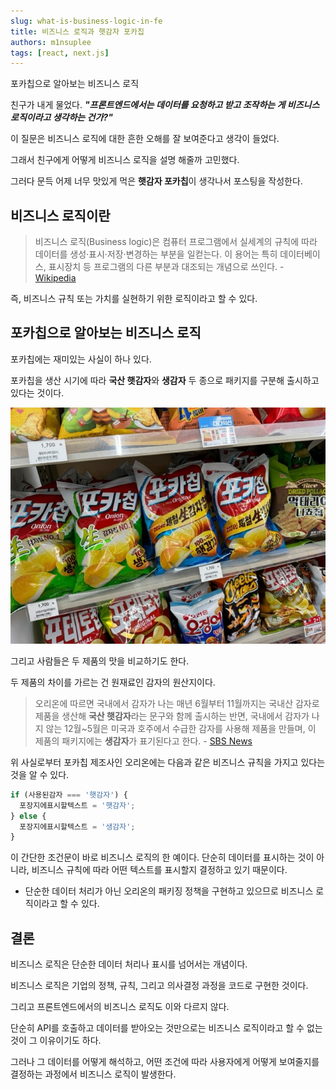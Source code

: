 ```yaml
---
slug: what-is-business-logic-in-fe
title: 비즈니스 로직과 햇감자 포카칩
authors: m1nsuplee
tags: [react, next.js]
---
```


포카칩으로 알아보는 비즈니스 로직

<!--truncate-->

친구가 내게 물었다. **_"프론트엔드에서는 데이터를 요청하고 받고 조작하는 게 비즈니스 로직이라고 생각하는 건가?"_**

이 질문은 비즈니스 로직에 대한 흔한 오해를 잘 보여준다고 생각이 들었다.

그래서 친구에게 어떻게 비즈니스 로직을 설명 해줄까 고민했다.

그러다 문득 어제 너무 맛있게 먹은 **햇감자 포카칩**이 생각나서 포스팅을 작성한다.

## 비즈니스 로직이란

> 비즈니스 로직(Business logic)은 컴퓨터 프로그램에서 실세계의 규칙에 따라 데이터를 생성·표시·저장·변경하는 부분을 일컫는다. 이 용어는 특히 데이터베이스, 표시장치 등 프로그램의 다른 부분과 대조되는 개념으로 쓰인다. - [Wikipedia](https://ko.wikipedia.org/wiki/%EB%B9%84%EC%A6%88%EB%8B%88%EC%8A%A4_%EB%A1%9C%EC%A7%81)

즉, 비즈니스 규칙 또는 가치를 실현하기 위한 로직이라고 할 수 있다.

## 포카칩으로 알아보는 비즈니스 로직

포카칩에는 재미있는 사실이 하나 있다.

포카칩을 생산 시기에 따라 **국산 햇감자**와 **생감자** 두 종으로 패키지를 구분해 출시하고 있다는 것이다.

![햇감자 포카칩과 생감자 포카칩](pocachip.png)

그리고 사람들은 두 제품의 맛을 비교하기도 한다.

두 제품의 차이를 가르는 건 원재료인 감자의 원산지이다.

> 오리온에 따르면 국내에서 감자가 나는 매년 6월부터 11월까지는 국내산 감자로 제품을 생산해 **국산 햇감자**라는 문구와 함께 출시하는 반면, 국내에서 감자가 나지 않는 12월~5월은 미국과 호주에서 수급한 감자를 사용해 제품을 만들며, 이 제품의 패키지에는 **생감자**가 표기된다고 한다. - [SBS News](https://news.sbs.co.kr/news/endPage.do?news_id=N1007321069)

위 사실로부터 포카칩 제조사인 오리온에는 다음과 같은 비즈니스 규칙을 가지고 있다는 것을 알 수 있다.

```javascript
if (사용된감자 === '햇감자') {
  포장지에표시할텍스트 = '햇감자';
} else {
  포장지에표시할텍스트 = '생감자';
}
```

이 간단한 조건문이 바로 비즈니스 로직의 한 예이다. 단순히 데이터를 표시하는 것이 아니라, 비즈니스 규칙에 따라 어떤 텍스트를 표시할지 결정하고 있기 때문이다.

- 단순한 데이터 처리가 아닌 오리온의 패키징 정책을 구현하고 있으므로 비즈니스 로직이라고 할 수 있다.

## 결론

비즈니스 로직은 단순한 데이터 처리나 표시를 넘어서는 개념이다.

비즈니스 로직은 기업의 정책, 규칙, 그리고 의사결정 과정을 코드로 구현한 것이다.

그리고 프론트엔드에서의 비즈니스 로직도 이와 다르지 않다.

단순히 API를 호출하고 데이터를 받아오는 것만으로는 비즈니스 로직이라고 할 수 없는 것이 그 이유이기도 하다.

그러나 그 데이터를 어떻게 해석하고, 어떤 조건에 따라 사용자에게 어떻게 보여줄지를 결정하는 과정에서 비즈니스 로직이 발생한다.
